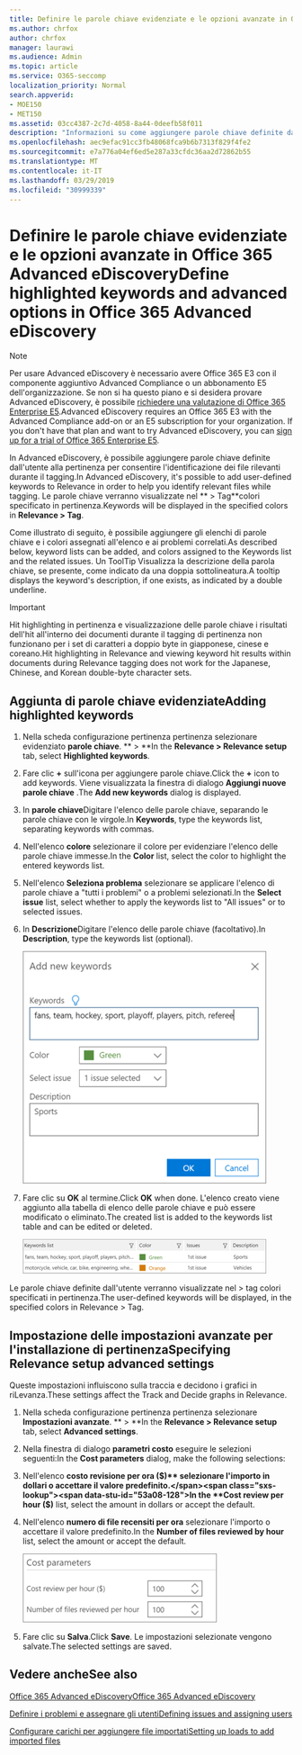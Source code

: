 ```yaml
---
title: Definire le parole chiave evidenziate e le opzioni avanzate in Office 365 Advanced eDiscovery
ms.author: chrfox
author: chrfox
manager: laurawi
ms.audience: Admin
ms.topic: article
ms.service: O365-seccomp
localization_priority: Normal
search.appverid:
- MOE150
- MET150
ms.assetid: 03cc4387-2c7d-4058-8a44-0deefb58f011
description: "Informazioni su come aggiungere parole chiave definite dall'utente alla pertinenza per identificare i file rilevanti durante il tagging in Office 365 Advanced eDiscovery e per specificare i parametri di costo.  "
ms.openlocfilehash: aec9efac91cc3fb48068fca9b6b7313f829f4fe2
ms.sourcegitcommit: e7a776a04ef6ed5e287a33cfdc36aa2d72862b55
ms.translationtype: MT
ms.contentlocale: it-IT
ms.lasthandoff: 03/29/2019
ms.locfileid: "30999339"
---
```

# <a name="define-highlighted-keywords-and-advanced-options-in-office-365-advanced-ediscovery"></a><span data-ttu-id="53a08-103">Definire le parole chiave evidenziate e le opzioni avanzate in Office 365 Advanced eDiscovery</span><span class="sxs-lookup"><span data-stu-id="53a08-103">Define highlighted keywords and advanced options in Office 365 Advanced eDiscovery</span></span>

> [!NOTE]
> <span data-ttu-id="53a08-p101">Per usare Advanced eDiscovery è necessario avere Office 365 E3 con il componente aggiuntivo Advanced Compliance o un abbonamento E5 dell'organizzazione. Se non si ha questo piano e si desidera provare Advanced eDiscovery, è possibile [richiedere una valutazione di Office 365 Enterprise E5](https://go.microsoft.com/fwlink/p/?LinkID=698279).</span><span class="sxs-lookup"><span data-stu-id="53a08-p101">Advanced eDiscovery requires an Office 365 E3 with the Advanced Compliance add-on or an E5 subscription for your organization. If you don't have that plan and want to try Advanced eDiscovery, you can [sign up for a trial of Office 365 Enterprise E5](https://go.microsoft.com/fwlink/p/?LinkID=698279).</span></span> 
  
<span data-ttu-id="53a08-106">In Advanced eDiscovery, è possibile aggiungere parole chiave definite dall'utente alla pertinenza per consentire l'identificazione dei file rilevanti durante il tagging.</span><span class="sxs-lookup"><span data-stu-id="53a08-106">In Advanced eDiscovery, it's possible to add user-defined keywords to Relevance in order to help you identify relevant files while tagging.</span></span> <span data-ttu-id="53a08-107">Le parole chiave verranno visualizzate nel \*\* \> Tag\*\*colori specificato in pertinenza.</span><span class="sxs-lookup"><span data-stu-id="53a08-107">Keywords will be displayed in the specified colors in **Relevance \> Tag**.</span></span> 
  
<span data-ttu-id="53a08-108">Come illustrato di seguito, è possibile aggiungere gli elenchi di parole chiave e i colori assegnati all'elenco e ai problemi correlati.</span><span class="sxs-lookup"><span data-stu-id="53a08-108">As described below, keyword lists can be added, and colors assigned to the Keywords list and the related issues.</span></span> <span data-ttu-id="53a08-109">Un ToolTip Visualizza la descrizione della parola chiave, se presente, come indicato da una doppia sottolineatura.</span><span class="sxs-lookup"><span data-stu-id="53a08-109">A tooltip displays the keyword's description, if one exists, as indicated by a double underline.</span></span>
  
> [!IMPORTANT]
> <span data-ttu-id="53a08-110">Hit highlighting in pertinenza e visualizzazione delle parole chiave i risultati dell'hit all'interno dei documenti durante il tagging di pertinenza non funzionano per i set di caratteri a doppio byte in giapponese, cinese e coreano.</span><span class="sxs-lookup"><span data-stu-id="53a08-110">Hit highlighting in Relevance and viewing keyword hit results within documents during Relevance tagging does not work for the Japanese, Chinese, and Korean double-byte character sets.</span></span> 
  
## <a name="adding-highlighted-keywords"></a><span data-ttu-id="53a08-111">Aggiunta di parole chiave evidenziate</span><span class="sxs-lookup"><span data-stu-id="53a08-111">Adding highlighted keywords</span></span>

1. <span data-ttu-id="53a08-112">Nella scheda configurazione pertinenza pertinenza selezionare evidenziato **parole chiave**. \*\* \> \*\*</span><span class="sxs-lookup"><span data-stu-id="53a08-112">In the **Relevance \> Relevance setup** tab, select **Highlighted keywords**.</span></span>
    
2. <span data-ttu-id="53a08-113">Fare clic **+** sull'icona per aggiungere parole chiave.</span><span class="sxs-lookup"><span data-stu-id="53a08-113">Click the **+** icon to add keywords.</span></span> <span data-ttu-id="53a08-114">Viene visualizzata la finestra di dialogo **Aggiungi nuove parole chiave** .</span><span class="sxs-lookup"><span data-stu-id="53a08-114">The **Add new keywords** dialog is displayed.</span></span> 
    
3. <span data-ttu-id="53a08-115">In **parole chiave**Digitare l'elenco delle parole chiave, separando le parole chiave con le virgole.</span><span class="sxs-lookup"><span data-stu-id="53a08-115">In **Keywords**, type the keywords list, separating keywords with commas.</span></span> 
    
4. <span data-ttu-id="53a08-116">Nell'elenco **colore** selezionare il colore per evidenziare l'elenco delle parole chiave immesse.</span><span class="sxs-lookup"><span data-stu-id="53a08-116">In the **Color** list, select the color to highlight the entered keywords list.</span></span> 
    
5. <span data-ttu-id="53a08-117">Nell'elenco **Seleziona problema** selezionare se applicare l'elenco di parole chiave a "tutti i problemi" o a problemi selezionati.</span><span class="sxs-lookup"><span data-stu-id="53a08-117">In the **Select issue** list, select whether to apply the keywords list to "All issues" or to selected issues.</span></span> 
    
6. <span data-ttu-id="53a08-118">In **Descrizione**Digitare l'elenco delle parole chiave (facoltativo).</span><span class="sxs-lookup"><span data-stu-id="53a08-118">In **Description**, type the keywords list (optional).</span></span>
    
    ![Aggiungere nuove parole chiave](media/1683a71f-0875-48fc-b4ef-01f3b0e8e8e9.png)
  
7. <span data-ttu-id="53a08-120">Fare clic su **OK** al termine.</span><span class="sxs-lookup"><span data-stu-id="53a08-120">Click **OK** when done.</span></span> <span data-ttu-id="53a08-121">L'elenco creato viene aggiunto alla tabella di elenco delle parole chiave e può essere modificato o eliminato.</span><span class="sxs-lookup"><span data-stu-id="53a08-121">The created list is added to the keywords list table and can be edited or deleted.</span></span> 
    
    ![Elenco di parole chiave per la configurazione di pertinenza](media/a05d5ec0-8bde-470d-97e2-456b169281d6.png)
  
<span data-ttu-id="53a08-123">Le parole chiave definite dall'utente verranno visualizzate nel \> tag colori specificati in pertinenza.</span><span class="sxs-lookup"><span data-stu-id="53a08-123">The user-defined keywords will be displayed, in the specified colors in Relevance \> Tag.</span></span> 
  
## <a name="specifying-relevance-setup-advanced-settings"></a><span data-ttu-id="53a08-124">Impostazione delle impostazioni avanzate per l'installazione di pertinenza</span><span class="sxs-lookup"><span data-stu-id="53a08-124">Specifying Relevance setup advanced settings</span></span>

<span data-ttu-id="53a08-125">Queste impostazioni influiscono sulla traccia e decidono i grafici in riLevanza.</span><span class="sxs-lookup"><span data-stu-id="53a08-125">These settings affect the Track and Decide graphs in Relevance.</span></span>
  
1. <span data-ttu-id="53a08-126">Nella scheda configurazione pertinenza pertinenza selezionare **Impostazioni avanzate**. \*\* \> \*\*</span><span class="sxs-lookup"><span data-stu-id="53a08-126">In the **Relevance \> Relevance setup** tab, select **Advanced settings**.</span></span>
    
2. <span data-ttu-id="53a08-127">Nella finestra di dialogo **parametri costo** eseguire le selezioni seguenti:</span><span class="sxs-lookup"><span data-stu-id="53a08-127">In the **Cost parameters** dialog, make the following selections:</span></span> 
    
1. <span data-ttu-id="53a08-128">Nell'elenco **costo revisione per ora ($)** selezionare l'importo in dollari o accettare il valore predefinito.</span><span class="sxs-lookup"><span data-stu-id="53a08-128">In the **Cost review per hour ($)** list, select the amount in dollars or accept the default.</span></span> 
    
2. <span data-ttu-id="53a08-129">Nell'elenco **numero di file recensiti per ora** selezionare l'importo o accettare il valore predefinito.</span><span class="sxs-lookup"><span data-stu-id="53a08-129">In the **Number of files reviewed by hour** list, select the amount or accept the default.</span></span> 
    
    ![Parametri relativi al costo della configurazione di pertinenza](media/bab7b5b7-6297-4e7c-b0a6-ba5aa8b21787.png)
  
3. <span data-ttu-id="53a08-131">Fare clic su **Salva**.</span><span class="sxs-lookup"><span data-stu-id="53a08-131">Click **Save**.</span></span> <span data-ttu-id="53a08-132">Le impostazioni selezionate vengono salvate.</span><span class="sxs-lookup"><span data-stu-id="53a08-132">The selected settings are saved.</span></span>
    
## <a name="see-also"></a><span data-ttu-id="53a08-133">Vedere anche</span><span class="sxs-lookup"><span data-stu-id="53a08-133">See also</span></span>

[<span data-ttu-id="53a08-134">Office 365 Advanced eDiscovery</span><span class="sxs-lookup"><span data-stu-id="53a08-134">Office 365 Advanced eDiscovery</span></span>](office-365-advanced-ediscovery.md)
  
[<span data-ttu-id="53a08-135">Definire i problemi e assegnare gli utenti</span><span class="sxs-lookup"><span data-stu-id="53a08-135">Defining issues and assigning users</span></span>](define-issues-and-assign-users.md)
  
[<span data-ttu-id="53a08-136">Configurare carichi per aggiungere file importati</span><span class="sxs-lookup"><span data-stu-id="53a08-136">Setting up loads to add imported files</span></span>](set-up-loads-to-add-imported-files.md)

